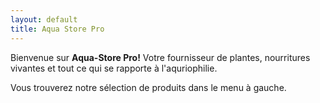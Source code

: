 ```yaml
---
layout: default
title: Aqua Store Pro
---
```


Bienvenue sur **Aqua-Store Pro!** Votre fournisseur de plantes, nourritures vivantes et tout ce qui se rapporte à l'aquriophilie.

Vous trouverez notre sélection de produits dans le menu à gauche.
